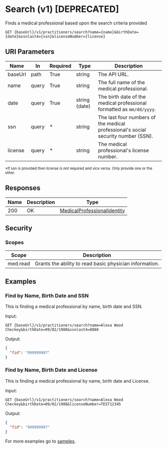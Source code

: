# Search (v1) [DEPRECATED]

Finds a medical professional based upon the search criteria provided
 
```HTTP 
GET {baseUrl}/v1/practitioners/search?name={name}&birthDate={date}&ssnlast4={ssn}&licenseNumber={license}
```

## URI Parameters

| Name | In | Required | Type | Description |
| ---- | -- | -------- | ---- | ----------- |
| baseUrl | path | True | string| The API URL. |
| name | query | True | string | The full name of the medical professional.  |
| date | query | True | string (date) | The birth date of the medical professional formatted as `mm/dd/yyyy`. |
| ssn | query | * | string | The last four numbers of the medical professional's social security number (SSN). |
| license| query | * | string| The medical professional's license number. |

<sub>*If ssn is provided then license is not required and vice versa. Only provide one or the other. </sub>

## Responses

| Name | Description     | Type  |
| ---- | --------------- | ----- |
| 200  | OK              | [MedicalProfessionalIdentity](definition-medicalprofessionalidentity.md)  |

## Security

### Scopes

| Scope | Description |
| - | - |
| med.read | Grants the ability to read basic physician information. |

## Examples

### Find by Name, Birth Date and SSN
This is finding a medical professional by name, birth date and SSN. 

Input:

```HTTP
GET {baseUrl}/v1/practitioners/search?name=Alexa Wood Checkey&birthDate=09/02/1988&ssnlast4=8888
```

Output:
 
```json
{ 
  "fid": "999999907" 
} 
```

### Find by Name, Birth Date and License
This is finding a medical professional by name, birth date and License. 

Input:

```HTTP
GET {baseUrl}/v1/practitioners/search?name=Alexa Wood Checkey&birthDate=09/02/1988&licenseNumber=TEST12345
```

Output:
 
```json
{ 
  "fid": "999999907" 
} 
```

For more examples go to [samples](/Samples/).
